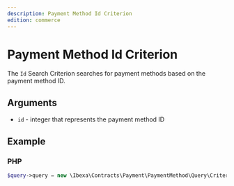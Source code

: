 ```yaml
---
description: Payment Method Id Criterion
edition: commerce
---
```


# Payment Method Id Criterion

The `Id` Search Criterion searches for payment methods based on the payment method ID.

## Arguments

- `id` - integer that represents the payment method ID

## Example

### PHP

``` php
$query->query = new \Ibexa\Contracts\Payment\PaymentMethod\Query\Criterion\Id(2);
```

